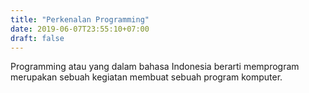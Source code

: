 ```yaml
---
title: "Perkenalan Programming"
date: 2019-06-07T23:55:10+07:00
draft: false
---
```


Programming atau yang dalam bahasa Indonesia berarti memprogram
merupakan sebuah kegiatan membuat sebuah program komputer.
